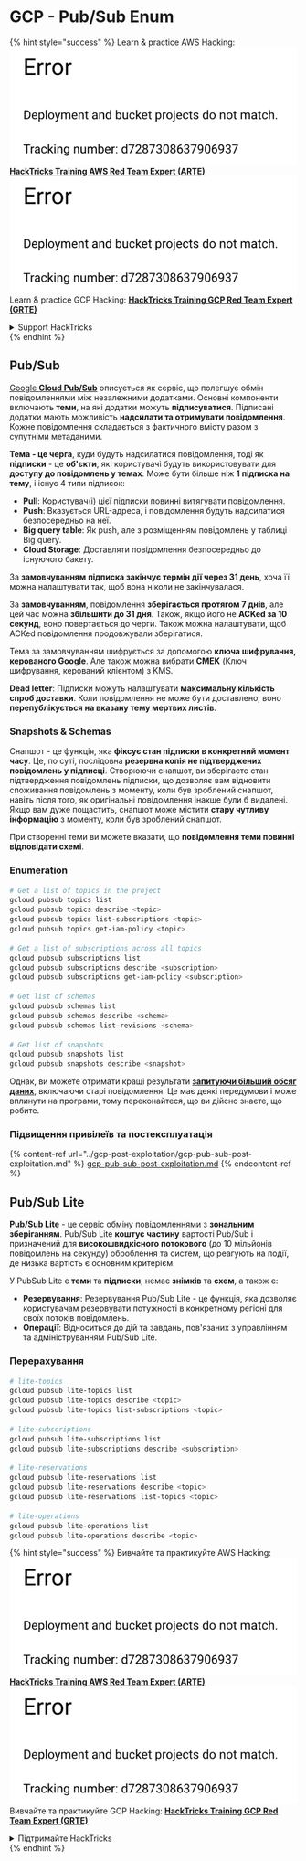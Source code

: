 # GCP - Pub/Sub Enum

{% hint style="success" %}
Learn & practice AWS Hacking:<img src="../../../.gitbook/assets/image (1) (1).png" alt="" data-size="line">[**HackTricks Training AWS Red Team Expert (ARTE)**](https://training.hacktricks.xyz/courses/arte)<img src="../../../.gitbook/assets/image (1) (1).png" alt="" data-size="line">\
Learn & practice GCP Hacking: <img src="../../../.gitbook/assets/image (2).png" alt="" data-size="line">[**HackTricks Training GCP Red Team Expert (GRTE)**<img src="../../../.gitbook/assets/image (2).png" alt="" data-size="line">](https://training.hacktricks.xyz/courses/grte)

<details>

<summary>Support HackTricks</summary>

* Check the [**subscription plans**](https://github.com/sponsors/carlospolop)!
* **Join the** 💬 [**Discord group**](https://discord.gg/hRep4RUj7f) or the [**telegram group**](https://t.me/peass) or **follow** us on **Twitter** 🐦 [**@hacktricks\_live**](https://twitter.com/hacktricks\_live)**.**
* **Share hacking tricks by submitting PRs to the** [**HackTricks**](https://github.com/carlospolop/hacktricks) and [**HackTricks Cloud**](https://github.com/carlospolop/hacktricks-cloud) github repos.

</details>
{% endhint %}

## Pub/Sub <a href="#reviewing-cloud-pubsub" id="reviewing-cloud-pubsub"></a>

[Google **Cloud Pub/Sub**](https://cloud.google.com/pubsub/) описується як сервіс, що полегшує обмін повідомленнями між незалежними додатками. Основні компоненти включають **теми**, на які додатки можуть **підписуватися**. Підписані додатки мають можливість **надсилати та отримувати повідомлення**. Кожне повідомлення складається з фактичного вмісту разом з супутніми метаданими.

**Тема - це черга**, куди будуть надсилатися повідомлення, тоді як **підписки** - це **об'єкти**, які користувачі будуть використовувати для **доступу до повідомлень у темах**. Може бути більше ніж **1 підписка на тему**, і існує 4 типи підписок:

* **Pull**: Користувач(і) цієї підписки повинні витягувати повідомлення.
* **Push**: Вказується URL-адреса, і повідомлення будуть надсилатися безпосередньо на неї.
* **Big query table**: Як push, але з розміщенням повідомлень у таблиці Big query.
* **Cloud Storage**: Доставляти повідомлення безпосередньо до існуючого бакету.

За **замовчуванням** **підписка закінчує термін дії через 31 день**, хоча її можна налаштувати так, щоб вона ніколи не закінчувалася.

За **замовчуванням**, повідомлення **зберігається протягом 7 днів**, але цей час можна **збільшити до 31 дня**. Також, якщо його не **ACKed за 10 секунд**, воно повертається до черги. Також можна налаштувати, щоб ACKed повідомлення продовжували зберігатися.

Тема за замовчуванням шифрується за допомогою **ключа шифрування, керованого Google**. Але також можна вибрати **CMEK** (Ключ шифрування, керований клієнтом) з KMS.

**Dead letter**: Підписки можуть налаштувати **максимальну кількість спроб доставки**. Коли повідомлення не може бути доставлено, воно **перепублікується на вказану тему мертвих листів**.

### Snapshots & Schemas

Снапшот - це функція, яка **фіксує стан підписки в конкретний момент часу**. Це, по суті, послідовна **резервна копія не підтверджених повідомлень у підписці**. Створюючи снапшот, ви зберігаєте стан підтвердження повідомлень підписки, що дозволяє вам відновити споживання повідомлень з моменту, коли був зроблений снапшот, навіть після того, як оригінальні повідомлення інакше були б видалені.\
Якщо вам дуже пощастить, снапшот може містити **стару чутливу інформацію** з моменту, коли був зроблений снапшот.

При створенні теми ви можете вказати, що **повідомлення теми повинні відповідати схемі**.

### Enumeration
```bash
# Get a list of topics in the project
gcloud pubsub topics list
gcloud pubsub topics describe <topic>
gcloud pubsub topics list-subscriptions <topic>
gcloud pubsub topics get-iam-policy <topic>

# Get a list of subscriptions across all topics
gcloud pubsub subscriptions list
gcloud pubsub subscriptions describe <subscription>
gcloud pubsub subscriptions get-iam-policy <subscription>

# Get list of schemas
gcloud pubsub schemas list
gcloud pubsub schemas describe <schema>
gcloud pubsub schemas list-revisions <schema>

# Get list of snapshots
gcloud pubsub snapshots list
gcloud pubsub snapshots describe <snapshot>
```
Однак, ви можете отримати кращі результати [**запитуючи більший обсяг даних**](https://cloud.google.com/pubsub/docs/replay-overview), включаючи старі повідомлення. Це має деякі передумови і може вплинути на програми, тому переконайтеся, що ви дійсно знаєте, що робите.

### Підвищення привілеїв та постексплуатація

{% content-ref url="../gcp-post-exploitation/gcp-pub-sub-post-exploitation.md" %}
[gcp-pub-sub-post-exploitation.md](../gcp-post-exploitation/gcp-pub-sub-post-exploitation.md)
{% endcontent-ref %}

## Pub/Sub Lite

[**Pub/Sub Lite**](https://cloud.google.com/pubsub/docs/choosing-pubsub-or-lite) - це сервіс обміну повідомленнями з **зональним зберіганням**. Pub/Sub Lite **коштує частину** вартості Pub/Sub і призначений для **високошвидкісного потокового** (до 10 мільйонів повідомлень на секунду) оброблення та систем, що реагують на події, де низька вартість є основним критерієм.

У PubSub Lite є **теми** та **підписки**, немає **знімків** та **схем**, а також є:

* **Резервування**: Резервування Pub/Sub Lite - це функція, яка дозволяє користувачам резервувати потужності в конкретному регіоні для своїх потоків повідомлень.
* **Операції**: Відноситься до дій та завдань, пов'язаних з управлінням та адмініструванням Pub/Sub Lite.

### Перерахування
```bash
# lite-topics
gcloud pubsub lite-topics list
gcloud pubsub lite-topics describe <topic>
gcloud pubsub lite-topics list-subscriptions <topic>

# lite-subscriptions
gcloud pubsub lite-subscriptions list
gcloud pubsub lite-subscriptions describe <subscription>

# lite-reservations
gcloud pubsub lite-reservations list
gcloud pubsub lite-reservations describe <topic>
gcloud pubsub lite-reservations list-topics <topic>

# lite-operations
gcloud pubsub lite-operations list
gcloud pubsub lite-operations describe <topic>
```
{% hint style="success" %}
Вивчайте та практикуйте AWS Hacking:<img src="../../../.gitbook/assets/image (1) (1).png" alt="" data-size="line">[**HackTricks Training AWS Red Team Expert (ARTE)**](https://training.hacktricks.xyz/courses/arte)<img src="../../../.gitbook/assets/image (1) (1).png" alt="" data-size="line">\
Вивчайте та практикуйте GCP Hacking: <img src="../../../.gitbook/assets/image (2).png" alt="" data-size="line">[**HackTricks Training GCP Red Team Expert (GRTE)**<img src="../../../.gitbook/assets/image (2).png" alt="" data-size="line">](https://training.hacktricks.xyz/courses/grte)

<details>

<summary>Підтримайте HackTricks</summary>

* Перевірте [**плани підписки**](https://github.com/sponsors/carlospolop)!
* **Приєднуйтесь до** 💬 [**групи Discord**](https://discord.gg/hRep4RUj7f) або [**групи Telegram**](https://t.me/peass) або **слідкуйте** за нами в **Twitter** 🐦 [**@hacktricks\_live**](https://twitter.com/hacktricks\_live)**.**
* **Діліться хакерськими трюками, надсилаючи PR до** [**HackTricks**](https://github.com/carlospolop/hacktricks) та [**HackTricks Cloud**](https://github.com/carlospolop/hacktricks-cloud) репозиторіїв на github.

</details>
{% endhint %}
